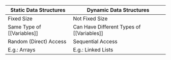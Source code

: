 | Static Data Structures     | Dynamic Data Structures                   |
| -------------------------- | ----------------------------------------- |
| Fixed Size                 | Not Fixed Size                            |
| Same Type of [[Variables]] | Can Have Different Types of [[Variables]] |
| Random (Direct) Access     | Sequential Access                         |
| E.g.: Arrays               | E.g.: Linked Lists                        |
